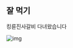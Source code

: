 ## 잘 먹기

킹륜진사갈비 다녀왔습니다

![img](https://github.com/user-attachments/assets/2eaf324d-0c49-4221-b0a7-68237e8338c7)
